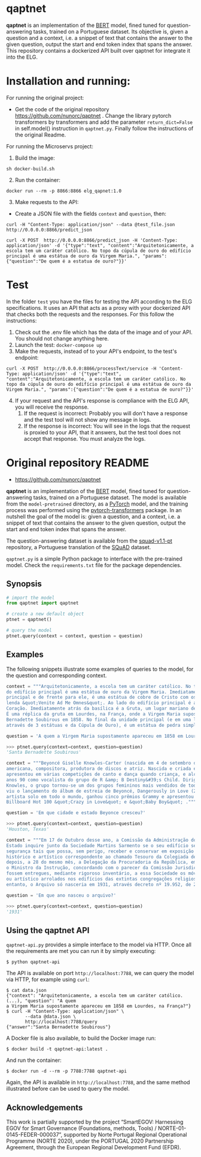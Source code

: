 
# qaptnet
**qaptnet** is an implementation of the [BERT](https://github.com/google-research/bert) model,
fined tuned for question-answering tasks, trained on a Portuguese dataset. 
Its objective is, given a question and a context, i.e. a snippet of
text that contains the answer to the given question, output the start and end token index that
spans the answer.
This repository contains a dockerized API built over qaptnet for integrate it into the ELG. 

# Installation and running:
 For running the original project:
 - Get the code of the original repository https://github.com/nunorc/qaptnet . Change the library pytorch transformers 
   by transformers and add the parameter `return_dict=False` in self.model() instruction in `qaptnet.py`. Finally 
   follow the instructions of the original Readme.
 
For running the Microservs project:
1) Build the image:
```
sh docker-build.sh
```
2) Run the container:
```
docker run --rm -p 8866:8866 elg_qapnet:1.0
```
3) Make requests to the API:
- Create a JSON file with the fields `context` and `question`, then:
```
curl -H "Content-Type: application/json" --data @test_file.json http://0.0.0.0:8866/predict_json
```

```
curl -X POST  http://0.0.0.0:8866/predict_json -H 'Content-Type: application/json' -d '{"type":"text", "content":"Arquitetonicamente, a escola tem um caráter católico. No topo da cúpula de ouro do edifício principal é uma estátua de ouro da Virgem Maria.", "params":{"question":"De quem é a estatua de ouro?"}}'
```


# Test
In the folder `test` you have the files for testing the API according to the ELG specifications.
It uses an API that acts as a proxy with your dockerized API that checks both the requests and the responses.
For this follow the instructions:
1) Check out the .env file which has the data of the image and of your API. You should not change anything here.
2) Launch the test: `docker-compose up`
3) Make the requests, instead of to your API's endpoint, to the test's endpoint:
```
curl -X POST  http://0.0.0.0:8866/processText/service -H 'Content-Type: application/json' -d '{"type":"text", "content":"Arquitetonicamente, a escola tem um caráter católico. No topo da cúpula de ouro do edifício principal é uma estátua de ouro da Virgem Maria.", "params":{"question":"De quem é a estatua de ouro?"}}'
```
4) If your request and the API's response is compliance with the ELG API, you will receive the response.
   1) If the request is incorrect: Probably you will don't have a response and the test tool will not show any message in logs.
   2) If the response is incorrect: You will see in the logs that the request is proxied to your API, that it answers, but the test tool does not accept that response. You must analyze the logs.


# Original repository README
 - https://github.com/nunorc/qaptnet 

**qaptnet** is an implementation of the [BERT](https://github.com/google-research/bert) model,
fined tuned for question-answering tasks, trained on a Portuguese dataset. The model is
available from the `model-pretrained` directory, as a [PyTorch](https://pytorch.org/) model,
and the training process was performed using the
[pytorch-transformers](https://github.com/huggingface/pytorch-transformers) package.
In an nutshell the goal of the model is: given a question, and a context, i.e. a snippet of
text that contains the answer to the given question, output the start and end token index that
spans the answer.

The question-answering dataset is available from the
[squad-v1.1-pt](https://github.com/nunorc/squad-v1.1-pt) repository, a Portuguese
translation of the [SQuAD](https://rajpurkar.github.io/SQuAD-explorer/) dataset.

`qaptnet.py` is a simple Python package to interface with the pre-trained
model. Check the `requirements.txt` file for the package dependencies.

## Synopsis

```python
# import the model
from qaptnet import qaptnet

# create a new default object
ptnet = qaptnet()

# query the model
ptnet.query(context = context, question = question)
```

## Examples

The following snippets illustrate some examples of queries to the model, for the question
and corresponding context.

```python
context = """Arquitetonicamente, a escola tem um caráter católico. No topo da cúpula de ouro
do edifício principal é uma estátua de ouro da Virgem Maria. Imediatamente em frente ao edifício
principal e de frente para ele, é uma estátua de cobre de Cristo com os braços erguidos com a
lenda &quot;Venite Ad Me Omnes&quot;. Ao lado do edifício principal é a Basílica do Sagrado
Coração. Imediatamente atrás da basílica é a Gruta, um lugar mariano de oração e reflexão.
É uma réplica da gruta em Lourdes, na França, onde a Virgem Maria supostamente apareceu a Santa
Bernadette Soubirous em 1858. No final da unidade principal (e em uma linha direta que liga
através de 3 estátuas e da Cúpula de Ouro), é um estátua de pedra simples e moderna de Maria."""

question = 'A quem a Virgem Maria supostamente apareceu em 1858 em Lourdes, na França?'
```

```python
>>> ptnet.query(context=context, question=question)
'Santa Bernadette Soubirous'
```

```python
context = """Beyoncé Giselle Knowles-Carter (nascida em 4 de setembro de 1981) é uma cantora
americana, compositora, produtora de discos e atriz. Nascida e criada em Houston, Texas, ela se
apresentou em várias competições de canto e dança quando criança, e alcançou a fama no final dos
anos 90 como vocalista do grupo de R &amp; B Destiny&#39;s Child. Dirigida por seu pai, Mathew
Knowles, o grupo tornou-se um dos grupos femininos mais vendidos de todos os tempos. Seu hiato
viu o lançamento do álbum de estreia de Beyoncé, Dangerously in Love (2003), que a consagrou como
artista solo em todo o mundo, ganhou cinco prêmios Grammy e apresentou os singles número um da
Billboard Hot 100 &quot;Crazy in Love&quot; e &quot;Baby Boy&quot; ."""

question = 'Em que cidade e estado Beyonce cresceu?'
```

```python
>>> ptnet.query(context=context, question=question)
'Houston, Texas'
```

```python
context = """Em 17 de Outubro desse ano, a Comissão da Administração dos Bens pertencentes ao
Estado inquire junto da Sociedade Martins Sarmento se o seu edifício se encontra em condições de
segurança tais que possa, sem perigo, receber e conservar em exposição os objectos de valor
histórico e artístico correspondente ao chamado Tesouro da Colegiada de Guimarães. Poucos dias
depois, a 28 do mesmo mês, a Delegação da Procuradoria da República, em Guimarães, informava que
o Ministro da Instrução, concordando com o parecer da Comissão Jurisdicional, autorizou que
fossem entregues, mediante rigoroso inventário, a essa Sociedade os móveis de carácter histórico
ou artístico arrolados nos edifícios das extintas congregações religiosas desta cidade. No
entanto, o Arquivo só nasceria em 1931, através decreto nº 19.952, de 27 de Junho do dito ano."""

question = 'Em que ano nasceu o arquivo?'
```

```python
>>> ptnet.query(context=context, question=question)
'1931'
```

## Using the qaptnet API

`qaptnet-api.py` provides a simple interface to the model via HTTP. Once all the
requirements are met you can run it by simply executing:

    $ python qaptnet-api

The API is available on port `http://localhost:7788`, we can query the model via HTTP, for example
using  `curl`:

    $ cat data.json
    {"context": "Arquitetonicamente, a escola tem um caráter católico. (...), "question": "A quem
    a Virgem Maria supostamente apareceu em 1858 em Lourdes, na França?"}
    $ curl -H "Content-Type: application/json" \
           --data @data.json \
           http://localhost:7788/query
    {"answer":"Santa Bernadette Soubirous"}

A Docker file is also available, to build the Docker image run:

    $ docker build -t qaptnet-api:latest .

And run the container:

    $ docker run -d --rm -p 7788:7788 qaptnet-api

Again, the API is available in `http://localhost:7788`, and the same method illustrated before
can be used to query the model.

## Acknowledgements

This work is partially supported by the project “SmartEGOV: Harnessing EGOV for Smart Governance (Foundations, methods, Tools) / NORTE-01-0145-FEDER-000037”,
supported by Norte Portugal Regional Operational Programme (NORTE 2020),
under the PORTUGAL 2020 Partnership Agreement, through the European Regional
Development Fund (EFDR).

